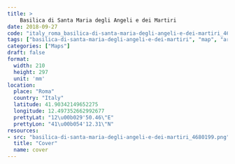 ```yaml
---
title: > 
    Basilica di Santa Maria degli Angeli e dei Martiri
date: 2018-09-27
code: "italy_roma_basilica-di-santa-maria-degli-angeli-e-dei-martiri_4680199"
tags: ["basilica-di-santa-maria-degli-angeli-e-dei-martiri", "map", "architecture", "buildings", "Roma", "Italy"]
categories: ["Maps"]
draft: false
format:
  width: 210
  height: 297
  unit: 'mm'
location:
  place: "Roma"
  country: "Italy"
  latitude: 41.90342149652275
  longitude: 12.497352662992677
  prettyLat: "12\u00b029'50.46\"E"
  prettyLon: "41\u00b054'12.31\"N"
resources:
- src: "basilica-di-santa-maria-degli-angeli-e-dei-martiri_4680199.png"
  title: "Cover"
  name: cover
---
```

